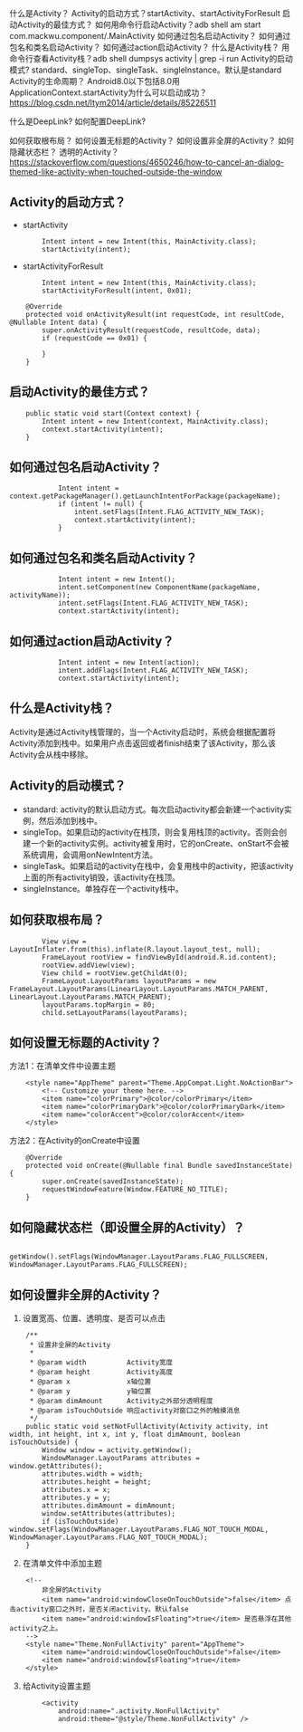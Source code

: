 
什么是Activity？
Activity的启动方式？startActivity、startActivityForResult
启动Activity的最佳方式？
如何用命令行启动Activity？adb shell am start com.mackwu.component/.MainActivity
如何通过包名启动Activity？
如何通过包名和类名启动Activity？
如何通过action启动Activity？
什么是Activity栈？
用命令行查看Activity栈？adb shell dumpsys activity | grep -i run
Activity的启动模式? standard、singleTop、singleTask、singleInstance。默认是standard
Activity的生命周期？
Android8.0以下包括8.0用ApplicationContext.startActivity为什么可以启动成功？https://blog.csdn.net/ltym2014/article/details/85226511




什么是DeepLink? 如何配置DeepLink?



如何获取根布局？
如何设置无标题的Activity？
如何设置非全屏的Activity？
如何隐藏状态栏？
透明的Activity？https://stackoverflow.com/questions/4650246/how-to-cancel-an-dialog-themed-like-activity-when-touched-outside-the-window



## Activity的启动方式？
- startActivity
```
        Intent intent = new Intent(this, MainActivity.class);
        startActivity(intent);
```
- startActivityForResult
```
        Intent intent = new Intent(this, MainActivity.class);
        startActivityForResult(intent, 0x01);
```

```
    @Override
    protected void onActivityResult(int requestCode, int resultCode, @Nullable Intent data) {
        super.onActivityResult(requestCode, resultCode, data);
        if (requestCode == 0x01) {

        }
    }
```

## 启动Activity的最佳方式？
```
    public static void start(Context context) {
        Intent intent = new Intent(context, MainActivity.class);
        context.startActivity(intent);
    }
```

## 如何通过包名启动Activity？
```
            Intent intent = context.getPackageManager().getLaunchIntentForPackage(packageName);
            if (intent != null) {
                intent.setFlags(Intent.FLAG_ACTIVITY_NEW_TASK);
                context.startActivity(intent);
            }
```

## 如何通过包名和类名启动Activity？
```
            Intent intent = new Intent();
            intent.setComponent(new ComponentName(packageName, activityName));
            intent.setFlags(Intent.FLAG_ACTIVITY_NEW_TASK);
            context.startActivity(intent);
```

## 如何通过action启动Activity？
```
            Intent intent = new Intent(action);
            intent.addFlags(Intent.FLAG_ACTIVITY_NEW_TASK);
            context.startActivity(intent);
```

## 什么是Activity栈？
Activity是通过Activity栈管理的，当一个Activity启动时，系统会根据配置将Activity添加到栈中。如果用户点击返回或者finish结束了该Activity，那么该Activity会从栈中移除。

## Activity的启动模式？
- standard: activity的默认启动方式。每次启动activity都会新建一个activity实例，然后添加到栈中。
- singleTop。如果启动的activity在栈顶，则会复用栈顶的activity。否则会创建一个新的activity实例。activity被复用时，它的onCreate、onStart不会被系统调用，会调用onNewIntent方法。
- singleTask。如果启动的activity在栈中，会复用栈中的activity，把该activity上面的所有activity销毁，该activity在栈顶。
- singleInstance。单独存在一个activity栈中。





## 如何获取根布局？
```
        View view = LayoutInflater.from(this).inflate(R.layout.layout_test, null);
        FrameLayout rootView = findViewById(android.R.id.content);
        rootView.addView(view);
        View child = rootView.getChildAt(0);
        FrameLayout.LayoutParams layoutParams = new FrameLayout.LayoutParams(LinearLayout.LayoutParams.MATCH_PARENT, LinearLayout.LayoutParams.MATCH_PARENT);
        layoutParams.topMargin = 80;
        child.setLayoutParams(layoutParams);
```


## 如何设置无标题的Activity？
方法1：在清单文件中设置主题
```
    <style name="AppTheme" parent="Theme.AppCompat.Light.NoActionBar">
        <!-- Customize your theme here. -->
        <item name="colorPrimary">@color/colorPrimary</item>
        <item name="colorPrimaryDark">@color/colorPrimaryDark</item>
        <item name="colorAccent">@color/colorAccent</item>
    </style>
```

方法2：在Activity的onCreate中设置
```
    @Override
    protected void onCreate(@Nullable final Bundle savedInstanceState) {
        super.onCreate(savedInstanceState);
        requestWindowFeature(Window.FEATURE_NO_TITLE);
    }
```


## 如何隐藏状态栏（即设置全屏的Activity）？
```
        getWindow().setFlags(WindowManager.LayoutParams.FLAG_FULLSCREEN, WindowManager.LayoutParams.FLAG_FULLSCREEN);
```


## 如何设置非全屏的Activity？
1. 设置宽高、位置、透明度、是否可以点击
```
    /**
     * 设置非全屏的Activity
     *
     * @param width          Activity宽度
     * @param height         Activity高度
     * @param x              x轴位置
     * @param y              y轴位置
     * @param dimAmount      Activity之外部分透明程度
     * @param isTouchOutside 响应activity对窗口之外的触摸消息
     */
    public static void setNotFullActivity(Activity activity, int width, int height, int x, int y, float dimAmount, boolean isTouchOutside) {
        Window window = activity.getWindow();
        WindowManager.LayoutParams attributes = window.getAttributes();
        attributes.width = width;
        attributes.height = height;
        attributes.x = x;
        attributes.y = y;
        attributes.dimAmount = dimAmount;
        window.setAttributes(attributes);
        if (isTouchOutside) window.setFlags(WindowManager.LayoutParams.FLAG_NOT_TOUCH_MODAL, WindowManager.LayoutParams.FLAG_NOT_TOUCH_MODAL);
    }
```
2. 在清单文件中添加主题
```
    <!--
        非全屏的Activity
        <item name="android:windowCloseOnTouchOutside">false</item> 点击activity窗口之外时，是否关闭activity。默认false
        <item name="android:windowIsFloating">true</item> 是否悬浮在其他activity之上。
    -->
    <style name="Theme.NonFullActivity" parent="AppTheme">
        <item name="android:windowCloseOnTouchOutside">false</item>
        <item name="android:windowIsFloating">true</item>
    </style>
```

3. 给Activity设置主题
```
        <activity
            android:name=".activity.NonFullActivity"
            android:theme="@style/Theme.NonFullActivity" />
```